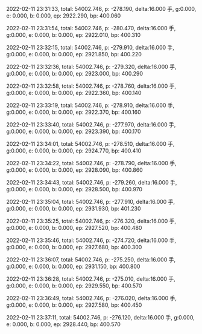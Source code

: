 2022-02-11 23:31:33, total: 54002.746, p: -278.190, delta:16.000 手, g:0.000, e: 0.000, b: 0.000, ep: 2922.290, bp: 400.060

2022-02-11 23:31:54, total: 54002.746, p: -280.470, delta:16.000 手, g:0.000, e: 0.000, b: 0.000, ep: 2922.010, bp: 400.310

2022-02-11 23:32:15, total: 54002.746, p: -279.910, delta:16.000 手, g:0.000, e: 0.000, b: 0.000, ep: 2921.850, bp: 400.220

2022-02-11 23:32:36, total: 54002.746, p: -279.320, delta:16.000 手, g:0.000, e: 0.000, b: 0.000, ep: 2923.000, bp: 400.290

2022-02-11 23:32:58, total: 54002.746, p: -278.760, delta:16.000 手, g:0.000, e: 0.000, b: 0.000, ep: 2922.360, bp: 400.140

2022-02-11 23:33:19, total: 54002.746, p: -278.910, delta:16.000 手, g:0.000, e: 0.000, b: 0.000, ep: 2922.370, bp: 400.160

2022-02-11 23:33:40, total: 54002.746, p: -277.970, delta:16.000 手, g:0.000, e: 0.000, b: 0.000, ep: 2923.390, bp: 400.170

2022-02-11 23:34:01, total: 54002.746, p: -278.510, delta:16.000 手, g:0.000, e: 0.000, b: 0.000, ep: 2924.770, bp: 400.410

2022-02-11 23:34:22, total: 54002.746, p: -278.790, delta:16.000 手, g:0.000, e: 0.000, b: 0.000, ep: 2928.090, bp: 400.860

2022-02-11 23:34:43, total: 54002.746, p: -279.260, delta:16.000 手, g:0.000, e: 0.000, b: 0.000, ep: 2928.500, bp: 400.970

2022-02-11 23:35:04, total: 54002.746, p: -277.910, delta:16.000 手, g:0.000, e: 0.000, b: 0.000, ep: 2931.930, bp: 401.230

2022-02-11 23:35:25, total: 54002.746, p: -276.320, delta:16.000 手, g:0.000, e: 0.000, b: 0.000, ep: 2927.520, bp: 400.480

2022-02-11 23:35:46, total: 54002.746, p: -274.720, delta:16.000 手, g:0.000, e: 0.000, b: 0.000, ep: 2927.680, bp: 400.300

2022-02-11 23:36:07, total: 54002.746, p: -275.250, delta:16.000 手, g:0.000, e: 0.000, b: 0.000, ep: 2931.150, bp: 400.800

2022-02-11 23:36:28, total: 54002.746, p: -275.010, delta:16.000 手, g:0.000, e: 0.000, b: 0.000, ep: 2929.550, bp: 400.570

2022-02-11 23:36:49, total: 54002.746, p: -276.020, delta:16.000 手, g:0.000, e: 0.000, b: 0.000, ep: 2927.580, bp: 400.450

2022-02-11 23:37:11, total: 54002.746, p: -276.120, delta:16.000 手, g:0.000, e: 0.000, b: 0.000, ep: 2928.440, bp: 400.570